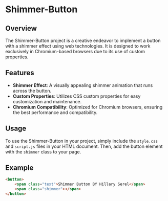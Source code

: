 # Shimmer-Button

## Overview
The Shimmer-Button project is a creative endeavor to implement a button with a shimmer effect using web technologies. It is designed to work exclusively in Chromium-based browsers due to its use of custom properties.

## Features
- **Shimmer Effect**: A visually appealing shimmer animation that runs across the button.
- **Custom Properties**: Utilizes CSS custom properties for easy customization and maintenance.
- **Chromium Compatibility**: Optimized for Chromium browsers, ensuring the best performance and compatibility.

## Usage
To use the Shimmer-Button in your project, simply include the `style.css` and `script.js` files in your HTML document. Then, add the button element with the `shimmer` class to your page.

## Example
```html
<button>
    <span class="text">Shimmer Button BY Hillary Serel</span>
    <span class="shimmer"></span>
</button>
